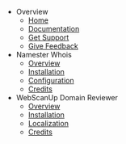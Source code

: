 - Overview
	- [Home](/)
	-	[Documentation](/docs/overview)
	- [Get Support](/support)
	- [Give Feedback](/feedback)
- Namester Whois
	- [Overview](/docs/namester/overview)
	- [Installation](/docs/namester/installation)
	- [Configuration](/docs/namester/configuration)
	- [Credits](/docs/namester/credits)
- WebScanUp Domain Reviewer
	- [Overview](/docs/webscanup/overview)
	- [Installation](/docs/webscanup/installation)
	- [Localization](/docs/webscanup/localization)
	- [Credits](/docs/webscanup/credits)